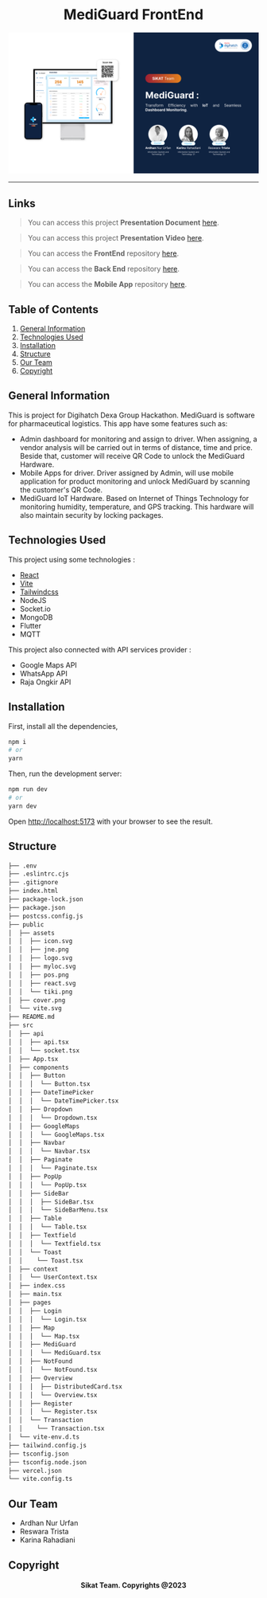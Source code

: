 <h1 align="center">
   MediGuard FrontEnd
</h1>

<p align="center">
  <img src="public/cover.png" width=600>
</p>

<hr>

## Links

> You can access this project **Presentation Document** [here](https://drive.google.com/file/d/1CQkhwUdCbhxuCJ99sjeLs7n6yPRZ4OtA/view?usp=sharing).

> You can access this project **Presentation Video** [here](https://drive.google.com/file/d/1WU9sOQmbLlwPh9UiBEErLX7TM-E2cEbQ/view?usp=sharing).

> You can access the **FrontEnd** repository [here](https://github.com/ardhanurfan/MediGuard-web).

> You can access the **Back End** repository [here](https://github.com/ardhanurfan/mediguardserver).

> You can access the **Mobile App** repository [here](https://github.com/ardhanurfan/MediGuard-mobile).

## Table of Contents

1. [General Information](#general-information)
2. [Technologies Used](#technologies-used)
3. [Installation](#installation)
4. [Structure](#structure)
5. [Our Team](#team)
6. [Copyright](#copyright)

<a name="general-information">

## General Information

This is project for Digihatch Dexa Group Hackathon. MediGuard is software for pharmaceutical logistics. This app have some features such as:

- Admin dashboard for monitoring and assign to driver. When assigning, a vendor analysis will be carried out in terms of distance, time and price. Beside that, customer will receive QR Code to unlock the MediGuard Hardware.
- Mobile Apps for driver. Driver assigned by Admin, will use mobile application for product monitoring and unlock MediGuard by scanning the customer's QR Code.
- MediGuard IoT Hardware. Based on Internet of Things Technology for monitoring humidity, temperature, and GPS tracking. This hardware will also maintain security by locking packages.

<a name="technologies-used"></a>

## Technologies Used

This project using some technologies :

- [React](https://react.dev/)
- [Vite](https://vitejs.dev/guide/)
- [Tailwindcss](https://tailwindcss.com/docs/installation)
- NodeJS
- Socket.io
- MongoDB
- Flutter
- MQTT

This project also connected with API services provider :

- Google Maps API
- WhatsApp API
- Raja Ongkir API

<a name="installation">

## Installation

First, install all the dependencies,

```bash
npm i
# or
yarn
```

Then, run the development server:

```bash
npm run dev
# or
yarn dev
```

Open [http://localhost:5173](http://localhost:5173) with your browser to see the result.

<a name="structure">

## Structure

```bash
├── .env
├── .eslintrc.cjs
├── .gitignore
├── index.html
├── package-lock.json
├── package.json
├── postcss.config.js
├── public
│  ├── assets
│  │  ├── icon.svg
│  │  ├── jne.png
│  │  ├── logo.svg
│  │  ├── myloc.svg
│  │  ├── pos.png
│  │  ├── react.svg
│  │  └── tiki.png
│  ├── cover.png
│  └── vite.svg
├── README.md
├── src
│  ├── api
│  │  ├── api.tsx
│  │  └── socket.tsx
│  ├── App.tsx
│  ├── components
│  │  ├── Button
│  │  │  └── Button.tsx
│  │  ├── DateTimePicker
│  │  │  └── DateTimePicker.tsx
│  │  ├── Dropdown
│  │  │  └── Dropdown.tsx
│  │  ├── GoogleMaps
│  │  │  └── GoogleMaps.tsx
│  │  ├── Navbar
│  │  │  └── Navbar.tsx
│  │  ├── Paginate
│  │  │  └── Paginate.tsx
│  │  ├── PopUp
│  │  │  └── PopUp.tsx
│  │  ├── SideBar
│  │  │  ├── SideBar.tsx
│  │  │  └── SideBarMenu.tsx
│  │  ├── Table
│  │  │  └── Table.tsx
│  │  ├── Textfield
│  │  │  └── Textfield.tsx
│  │  └── Toast
│  │    └── Toast.tsx
│  ├── context
│  │  └── UserContext.tsx
│  ├── index.css
│  ├── main.tsx
│  ├── pages
│  │  ├── Login
│  │  │  └── Login.tsx
│  │  ├── Map
│  │  │  └── Map.tsx
│  │  ├── MediGuard
│  │  │  └── MediGuard.tsx
│  │  ├── NotFound
│  │  │  └── NotFound.tsx
│  │  ├── Overview
│  │  │  ├── DistributedCard.tsx
│  │  │  └── Overview.tsx
│  │  ├── Register
│  │  │  └── Register.tsx
│  │  └── Transaction
│  │    └── Transaction.tsx
│  └── vite-env.d.ts
├── tailwind.config.js
├── tsconfig.json
├── tsconfig.node.json
├── vercel.json
└── vite.config.ts
```

<a name="team">

## Our Team

- Ardhan Nur Urfan
- Reswara Trista
- Karina Rahadiani

<a name="copyright"></a>

## Copyright

<h4 align="center">
  Sikat Team. Copyrights @2023
</h4>

</hr>
